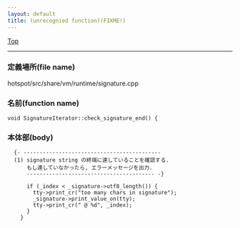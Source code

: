 ```yaml
---
layout: default
title: (unrecognied function)(FIXME!)
---
```

[Top](../index.html)

--- 
### 定義場所(file name)
hotspot/src/share/vm/runtime/signature.cpp

### 名前(function name)
```
void SignatureIterator::check_signature_end() {
```

### 本体部(body)
```
  {- -------------------------------------------
  (1) signature string の終端に達していることを確認する.
      もし達していなかったら, エラーメッセージを出力.
      ---------------------------------------- -}

	  if (_index < _signature->utf8_length()) {
	    tty->print_cr("too many chars in signature");
	    _signature->print_value_on(tty);
	    tty->print_cr(" @ %d", _index);
	  }
	}
	
```


